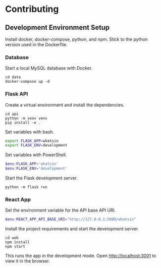 # Contributing

## Development Environment Setup

Install docker, docker-compose, python, and npm. Stick to the python version used in the Dockerfile.

### Database

Start a local MySQL database with Docker.

```shell
cd data
docker-compose up -d
```

### Flask API

Create a virtual environment and install the dependencies.

```shell
cd api
python -m venv venv
pip install -e .
```

Set variables with bash.

```bash
export FLASK_APP=whatsin
export FLASK_ENV=development
```

Set variables with PowerShell.

```PowerShell
$env:FLASK_APP='whatsin'
$env:FLASK_ENV='development'
```

Start the Flask development server.

```shell
python -m flask run
```

### React App

Set the environment variable for the API base API URI.

```PowerShell
$env:REACT_APP_API_BASE_URI="http://127.0.0.1:5000/whatsin"
```

Install the project requirements and start the development server.

```shell
cd web
npm install
npm start
```

This runs the app in the development mode. Open [http://localhost:3001](http://localhost:3001) to view it in the browser.
